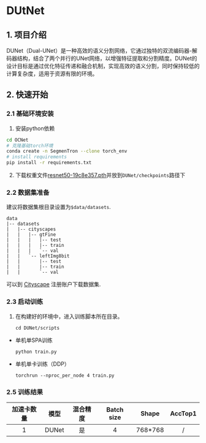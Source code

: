# DUtNet
## 1. 项目介绍
DUNet（Dual-UNet）是一种高效的语义分割网络，它通过独特的双流编码器-解码器结构，结合了两个并行的UNet网络，以增强特征提取和分割精度。DUNet的设计目标是通过优化特征传递和融合机制，实现高效的语义分割，同时保持较低的计算复杂度，适用于资源有限的环境。


## 2. 快速开始

### 2.1 基础环境安装
1. 安装python依赖
``` bash
cd OCNet
# 克隆基础torch环境
conda create -n SegmenTron --clone torch_env
# install requirements
pip install -r requirements.txt
```
2. 下载权重文件[resnet50-19c8e357.pth](https://download.pytorch.org/models/resnet50-19c8e357.pth)并放到`DUNet/checkpoints`路径下

### 2.2 数据集准备

建议将数据集根目录设置为`$data/datasets`.
```
data
|-- datasets
|   |-- cityscapes
|   |   |-- gtFine
|   |   |   |-- test
|   |   |   |-- train
|   |   |   `-- val
|   |   `-- leftImg8bit
|   |       |-- test
|   |       |-- train
|   |       `-- val

```
可以到 [Cityscape](https://www.cityscapes-dataset.com) 注册账户下载数据集.

### 2.3 启动训练
1. 在构建好的环境中，进入训练脚本所在目录。
    ```
    cd DUNet/scripts
    ```

- 单机单SPA训练
    ```
    python train.py
    ```
- 单机单卡训练（DDP）
    ```
    torchrun --nproc_per_node 4 train.py
    ```


### 2.5 训练结果


|加速卡数量  |模型 | 混合精度 |Batch size|Shape| AccTop1|
|:-:|:-:|:-:|:-:|:-:|:-:|
|1| DUNet|是|4|768*768| / |

